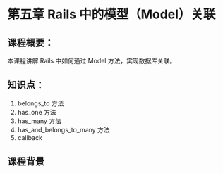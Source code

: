 # 第五章 Rails 中的模型（Model）关联

## 课程概要：

本课程讲解 Rails 中如何通过 Model 方法，实现数据库关联。

## 知识点：

1. belongs_to 方法
2. has_one 方法
3. has_many 方法
4. has_and_belongs_to_many 方法
5. callback

## 课程背景


